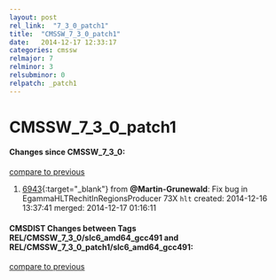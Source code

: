 ```yaml
---
layout: post
rel_link:  "7_3_0_patch1"
title:  "CMSSW_7_3_0_patch1"
date:   2014-12-17 12:33:17
categories: cmssw
relmajor: 7
relminor: 3
relsubminor: 0
relpatch: _patch1
---
```


# CMSSW_7_3_0_patch1
#### Changes since CMSSW_7_3_0:

[compare to previous](https://github.com/cms-sw/cmssw/compare/CMSSW_7_3_0...CMSSW_7_3_0_patch1)



1. [6943](http://github.com/cms-sw/cmssw/pull/6943){:target="_blank"}  from **@Martin-Grunewald**: Fix bug in EgammaHLTRechitInRegionsProducer 73X `hlt`  created: 2014-12-16 13:37:41 merged: 2014-12-17 01:16:11

#### CMSDIST Changes between Tags REL/CMSSW_7_3_0/slc6_amd64_gcc491 and REL/CMSSW_7_3_0_patch1/slc6_amd64_gcc491:

[compare to previous](https://github.com/cms-sw/cmsdist/compare/REL/CMSSW_7_3_0/slc6_amd64_gcc491...REL/CMSSW_7_3_0_patch1/slc6_amd64_gcc491)


